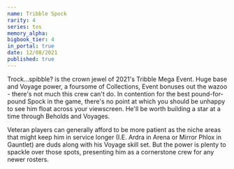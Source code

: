 ```yaml
---
name: Tribble Spock
rarity: 4
series: tos
memory_alpha:
bigbook_tier: 4
in_portal: true
date: 12/08/2021
published: true
---
```


Trock...spibble? is the crown jewel of 2021's Tribble Mega Event. Huge base and Voyage power, a foursome of Collections, Event bonuses out the wazoo - there's not much this crew can't do. In contention for the best pound-for-pound Spock in the game, there's no point at which you should be unhappy to see him float across your viewscreen. He'll be worth building a star at a time through Beholds and Voyages.

Veteran players can generally afford to be more patient as the niche areas that might keep him in service longer (I.E. Ardra in Arena or Mirror Phlox in Gauntlet) are duds along with his Voyage skill set. But the power is plenty to spackle over those spots, presenting him as a cornerstone crew for any newer rosters.
